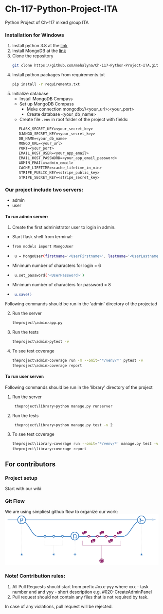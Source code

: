 # Ch-117-Python-Project-ITA
Python Project of Ch-117 mixed group ITA

### Installation for Windows

1. Install python 3.8 at the [link](https://www.python.org/downloads/windows/)
2. Install MongoDB at the [link](https://docs.mongodb.com/manual/tutorial/install-mongodb-on-windows/)
3. Clone the repository
   ```sh
   git clone https://github.com/mehalyna/Ch-117-Python-Project-ITA.git
   ```
4. Install python packages from requirements.txt
   ```sh
   pip install -r requirements.txt
   ```
5. Initialize database
   - Install MongoDB Compass
   - Set up MongoDB Compass
      - Meke connection mongodb://<your_url>:<your_port>
      - Create database <your_db_name>
   - Create file `.env` in root folder of the project with fields:
   ```text
      FLASK_SECRET_KEY=<your_secret_key>
      DJANGO_SECRET_KEY=<your_secret_key>
      DB_NAME=<your_db_name>
      MONGO_URL=<your_url>
      PORT=<your_port>
      EMAIL_HOST_USER=<your_app_email>
      EMAIL_HOST_PASSWORD=<your_app_email_password>
      ADMIN_EMAIL=<admin_email>
      CACHE_LIFETIME=<cache_lifetime_in_min>
      STRIPE_PUBLIC_KEY=<stripe_public_key>
      STRIPE_SECRET_KEY=<stripe_secret_key>
   ```

### Our project include two servers:
   - admin
   - user
  

#### To run admin server:
 1. Create the first administrator user to login in admin.
   - Start flask shell from terminal:
   - ```sh
     from models import MongoUser
     ```
   - ```sh
      u = MongoUser(firstname='<UserFirstname>', lastname='<UserLastname>', login='<UserLogin>', role='admin', email='<UserEmail@example.com>')
      ```
   - Minimum number of characters for login = 6  
   - ```sh
      u.set_password('<UserPassword>')
      ```
   - Minimum number of characters for password = 8
   - ```sh   
      u.save()
      ```
      
Following commands should be run in the 'admin' directory of the projectad

2. Run the server <br/>
    ```sh
    theproject\admin>app.py
    ```
3. Run the tests <br/>
   ```sh
   theproject\admin>pytest -v
   ```
4. To see test coverage <br/>
   ```sh
   theproject\admin>coverage run -m --omit='*/venv/*' pytest -v
   theproject\admin>coverage report
   ```
   

#### To run user server:
Following commands should be run in the 'library' directory of the project
1. Run the server <br/>
   
   ```sh
    theproject\library>python manage.py runserver
   ```
2. Run the tests <br/>
   ```sh
    theproject\library>python manage.py test -v 2
   ```
3. To see test coverage <br/>
   ```sh
   theproject\library>coverage run --omit='*/venv/*' manage.py test -v 2
   theproject\library>coverage report
   ```
## For contributors
### Project setup
Start with our wiki
### Git Flow
We are using simpliest github flow to organize our work:
![Git Flow Ilustration](https://github.com/mehalyna/Share-images/blob/main/68747470733a2f2f7363696c6966656c61622e6769746875622e696f2f736f6674776172652d646576656c6f706d656e742f696d672f6769746875622d666c6f772e706e67.png)

### Note! Contribution rules:
1. All Pull Requests should start from prefix #xxx-yyy where xxx - task number and and yyy - short description e.g. #020-CreateAdminPanel
2. Pull request should not contain any files that is not required by task.

In case of any violations, pull request will be rejected.

